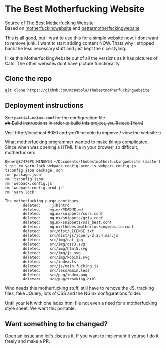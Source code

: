 # The Best Motherfucking Website
Source of [The Best Motherfucking Website](https://thebestmotherfucking.website)  
Based on [motherfuckingwebsite](http://motherfuckingwebsite.com/) and [bettermotherfuckingwebsite](http://bettermotherfuckingwebsite.com/)

This is all good, but I want to use this for a simple website now. I dont want to remove junk. I want to start adding content NOW. Thats why I stripped back the less necessary stuff and just kept the nice styling.

I like this MotherfuckingWebsite out of all the versions as it has pictures of Cats. The other websites dont have picture functionality.

## Clone the repo
`git clone https://github.com/mcnabola/thebestmotherfuckingwebsite`

## Deployment instructions
~~See `partial-nginx.conf` for the configuration file~~  
~~## Build instructions~~
~~In order to build this project, you'll need [Yarn]~~

~~Visit http://localhost:8080 and you'll be able to improve / view the website :)~~

What motherfucking programmer wanted to make things complicated. Since when was opening a HTML file in your browser so difficult, motherfuckers.

```
Owner@E7470PC MINGW64 ~/Documents/thebestmotherfuckingwebsite (master)
$ git rm yarn.lock webpack.config.prod.js webpack.config.js tsconfig.json package.json
rm 'package.json'
rm 'tsconfig.json'
rm 'webpack.config.js'
rm 'webpack.config.prod.js'
rm 'yarn.lock'

The motherfucking purge continues
        deleted:    .jshintrc
        deleted:    nginx/README.md
        deleted:    nginx/snippets/cors.conf
        deleted:    nginx/snippets/gzip.conf
        deleted:    nginx/snippets/ssl_best.conf
        deleted:    nginx/thebestmotherfuckingwebsite.conf
        deleted:    src/dist/LICENSE.txt
        deleted:    src/dist/js/jquery-2.2.4.min.js
        deleted:    src/img/cat.jpg
        deleted:    src/img/css3.svg
        deleted:    src/img/html5.svg
        deleted:    src/img/js.svg
        deleted:    src/img/kopimi.svg
        deleted:    src/index.ts
        deleted:    src/js/main.fucking.js
        deleted:    src/less/main.less
        deleted:    src/pug/index.pug
        deleted:    src/pug/tracking.html

```
Who needs this motherfucking stuff, still have to remove the JS, tracking files, fake JQuery, lots of CSS and the NGinx configurations folder.

Until your left with one index.html file not even a need for a motherfucking style sheet. We want this portable. 

## Want something to be changed?
[Open an issue](https://github.com/mcnabola/thebestmotherfuckingwebsite/issues) and let's discuss it. If you want to implement it yourself do it freely and make a PR.
